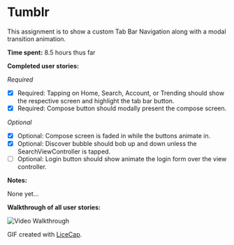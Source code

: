 # Tumblr 

This assignment is to show a custom Tab Bar Navigation along with a modal transition animation. 

**Time spent:** 8.5 hours thus far

**Completed user stories:**

_Required_

* [x] Required: Tapping on Home, Search, Account, or Trending should show the respective screen and highlight the tab bar button.
* [x] Required: Compose button should modally present the compose screen.

_Optional_
 
* [x] Optional: Compose screen is faded in while the buttons animate in.
* [x] Optional: Discover bubble should bob up and down unless the SearchViewController is tapped.
* [ ] Optional: Login button should show animate the login form over the view controller.

**Notes:**

None yet...

**Walkthrough of all user stories:**

![Video Walkthrough](assignment5-tumblr-sara.gif)

GIF created with [LiceCap](http://www.cockos.com/licecap/).
